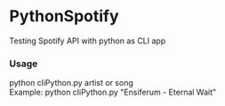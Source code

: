 PythonSpotify
=============

Testing Spotify API with python as CLI app

### Usage
python cliPython.py artist or song <br>
Example: python cliPython.py "Ensiferum - Eternal Wait"